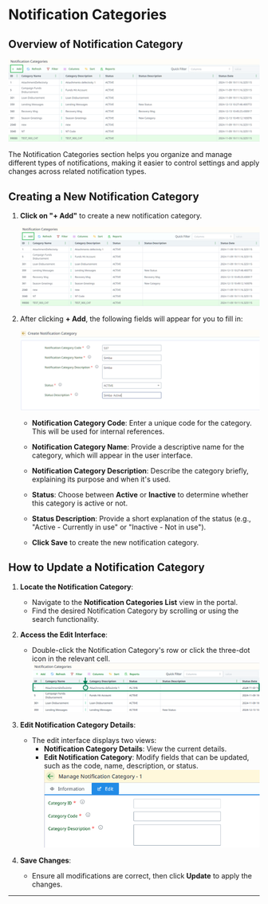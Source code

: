 # Notification Categories

## Overview of Notification Category

![notificationCategoryOverview.png](../../static/img/notificationCategoryOverview.png)

The Notification Categories section helps you organize and manage different types of notifications, making it easier to control settings and apply changes across related notification types.

## Creating a New Notification Category

1. **Click on "+ Add"** to create a new notification category.

   ![notificationCategoryOverview.png](../../static/img/notificationCategoryOverview.png)

2. After clicking **+ Add**, the following fields will appear for you to fill in:

   ![newNotificationCategory.png](../../static/img/newNotificationCategory.png)

    - **Notification Category Code**: Enter a unique code for the category. This will be used for internal references.
   
    - **Notification Category Name**: Provide a descriptive name for the category, which will appear in the user interface.
   
    - **Notification Category Description**: Describe the category briefly, explaining its purpose and when it's used.
   
    - **Status**: Choose between **Active** or **Inactive** to determine whether this category is active or not.
   
    - **Status Description**: Provide a short explanation of the status (e.g., "Active - Currently in use" or "Inactive - Not in use").
   
    - **Click Save** to create the new notification category.
## How to Update a Notification Category

1. **Locate the Notification Category**:
   - Navigate to the **Notification Categories List** view in the portal.
   - Find the desired Notification Category by scrolling or using the search functionality.

2. **Access the Edit Interface**:
   - Double-click the Notification Category's row or click the three-dot icon in the relevant cell.
![edit-notification-categories.png](..%2F..%2Fstatic%2Fimg%2Fedit-notification-categories.png)
3. **Edit Notification Category Details**:
   - The edit interface displays two views:
      - **Notification Category Details**: View the current details.
      - **Edit Notification Category**: Modify fields that can be updated, such as the code, name, description, or status.
![edit-notification-category-form.png](..%2F..%2Fstatic%2Fimg%2Fedit-notification-category-form.png)
4. **Save Changes**:
   - Ensure all modifications are correct, then click **Update** to apply the changes.

---
